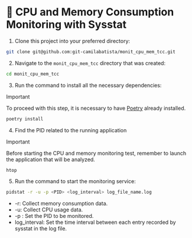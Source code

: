 # 📌 CPU and Memory Consumption Monitoring with Sysstat

1. Clone this project into your preferred directory:

```sh
git clone git@github.com:git-camilabatista/monit_cpu_mem_tcc.git
```

2. Navigate to the `monit_cpu_mem_tcc` directory that was created:

```sh
cd monit_cpu_mem_tcc
```

3. Run the command to install all the necessary dependencies:

> [!IMPORTANT]
> To proceed with this step, it is necessary to have [Poetry](https://python-poetry.org/) already installed.

```sh
poetry install
```

4. Find the PID related to the running application

> [!IMPORTANT]
> Before starting the CPU and memory monitoring test, remember to launch the application that will be analyzed.

```sh
htop
```

5. Run the command to start the monitoring service:

```sh
pidstat -r -u -p <PID> <log_interval> log_file_name.log
```

* -r: Collect memory consumption data.
* -u: Collect CPU usage data.
* -p <PID>: Set the PID to be monitored.
* log_interval: Set the time interval between each entry recorded by sysstat in the log file.
